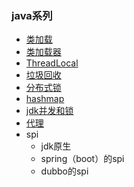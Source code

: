 ### java系列

* [类加载]()
* [类加载器](md/类加载器.md)
* [ThreadLocal](md/ThreadLocal.md)
* [垃圾回收]()
* [分布式锁]()
* [hashmap]()
* [jdk并发和锁]()
* [代理](md/proxy.md)
* spi
    * jdk原生
    * spring（boot）的spi
    * dubbo的spi